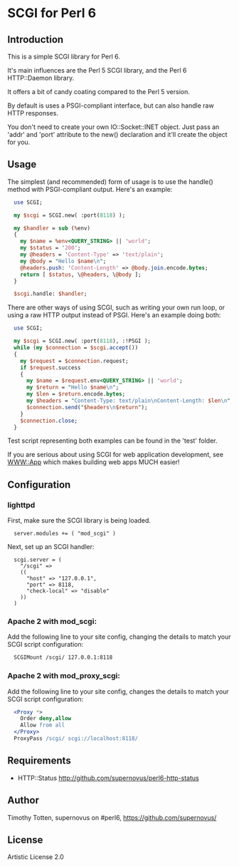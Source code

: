 # SCGI for Perl 6

## Introduction

This is a simple SCGI library for Perl 6.

It's main influences are the Perl 5 SCGI library, and the
Perl 6 HTTP::Daemon library.

It offers a bit of candy coating compared to the Perl 5 version.

By default is uses a PSGI-compliant interface, but can also handle
raw HTTP responses.

You don't need to create your own IO::Socket::INET object.
Just pass an 'addr' and 'port' attribute to the new() declaration and it'll
create the object for you.

## Usage

The simplest (and recommended) form of usage is to use the handle() method
with PSGI-compliant output. Here's an example:

```perl
  use SCGI;

  my $scgi = SCGI.new( :port(8118) );

  my $handler = sub (%env) 
  {
    my $name = %env<QUERY_STRING> || 'world';
    my $status = '200';
    my @headers = 'Content-Type' => 'text/plain';
    my @body = "Hello $name\n";
    @headers.push: 'Content-Length' => @body.join.encode.bytes;
    return [ $status, \@headers, \@body ];
  }

  $scgi.handle: $handler;
```

There are other ways of using SCGI, such as writing your own run loop,
or using a raw HTTP output instead of PSGI. Here's an example doing both:

```perl
  use SCGI;

  my $scgi = SCGI.new( :port(8118), :!PSGI );
  while (my $connection = $scgi.accept())
  {
    my $request = $connection.request;
    if $request.success
    {
      my $name = $request.env<QUERY_STRING> || 'world';
      my $return = "Hello $name\n";
      my $len = $return.encode.bytes;
      my $headers = "Content-Type: text/plain\nContent-Length: $len\n";
      $connection.send("$headers\n$return");
    }
    $connection.close;
  }
```

Test script representing both examples can be found in the 'test' folder.

If you are serious about using SCGI for web application development, see
[WWW::App](https://github.com/supernovus/perl6-www-app/) which makes building
web apps MUCH easier!

## Configuration

### lighttpd

First, make sure the SCGI library is being loaded.

```lighttpd
  server.modules += ( "mod_scgi" )
```

Next, set up an SCGI handler:

```lighttpd
  scgi.server = (
    "/scgi" =>
    ((
      "host" => "127.0.0.1",
      "port" => 8118,
      "check-local" => "disable"
    ))
  )
```

### Apache 2 with mod_scgi:

Add the following line to your site config, changing the details to match your
SCGI script configuration:

```apache
  SCGIMount /scgi/ 127.0.0.1:8118
```

### Apache 2 with mod_proxy_scgi:

Add the following line to your site config, changes the details to match your
SCGI script configuration:

```apache
  <Proxy *>
    Order deny,allow
    Allow from all
  </Proxy>
  ProxyPass /scgi/ scgi://localhost:8118/
```

## Requirements

 * HTTP::Status
   http://github.com/supernovus/perl6-http-status

## Author 

Timothy Totten, supernovus on #perl6, https://github.com/supernovus/

## License

Artistic License 2.0


